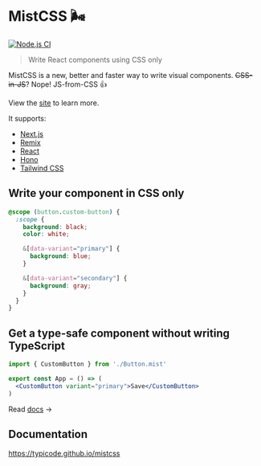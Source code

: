 # MistCSS 🌬️

[![Node.js CI](https://github.com/typicode/mistcss/actions/workflows/node.js.yml/badge.svg)](https://github.com/typicode/mistcss/actions/workflows/node.js.yml)

> Write React components using CSS only

MistCSS is a new, better and faster way to write visual components. ~~CSS-in-JS~~? Nope! JS-from-CSS 👍

View the [site](https://typicode.github.io/mistcss) to learn more.

It supports:
- [Next.js](https://nextjs.org/)
- [Remix](https://remix.run/)
- [React](https://react.dev/)
- [Hono](https://hono.dev/)
- [Tailwind CSS](https://tailwindcss.com/)

## Write your component in CSS only

```css title="Button.mist.css"
@scope (button.custom-button) {
  :scope {
    background: black;
    color: white;

    &[data-variant="primary"] {
      background: blue;
    }

    &[data-variant="secondary"] {
      background: gray;
    }
  }
}
```

## Get a type-safe component without writing TypeScript

```jsx title="App.tsx"
import { CustomButton } from './Button.mist'

export const App = () => (
  <CustomButton variant="primary">Save</CustomButton>
)
```

Read [docs](/intro) →
</div>

## Documentation

https://typicode.github.io/mistcss

